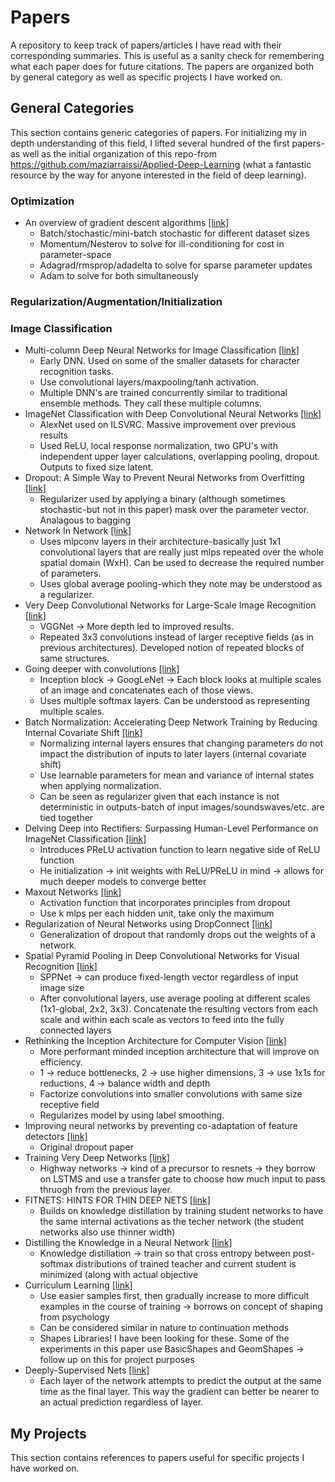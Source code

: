 # Papers
A repository to keep track of papers/articles I have read with their corresponding summaries. This is useful as a sanity check for remembering what each paper does for future citations. The papers are organized both by general category as well as specific projects I have worked on.

## General Categories
This section contains generic categories of papers. For initializing my in depth understanding of this field, I lifted several hundred of the first papers-as well as the initial organization of this repo-from https://github.com/maziarraissi/Applied-Deep-Learning (what a fantastic resource by the way for anyone interested in the field of deep learning).

### Optimization
* An overview of gradient descent algorithms [[link]](https://ruder.io/optimizing-gradient-descent/)
  - Batch/stochastic/mini-batch stochastic for different dataset sizes
  - Momentum/Nesterov to solve for ill-conditioning for cost in parameter-space
  - Adagrad/rmsprop/adadelta to solve for sparse parameter updates
  - Adam to solve for both simultaneously

### Regularization/Augmentation/Initialization

### Image Classification
* Multi-column Deep Neural Networks for Image Classification [[link]](https://arxiv.org/pdf/1202.2745.pdf)
  - Early DNN. Used on some of the smaller datasets for character recognition tasks.
  - Use convolutional layers/maxpooling/tanh activation. 
  - Multiple DNN's are trained concurrently similar to traditional ensemble methods. They call these multiple columns.
* ImageNet Classification with Deep Convolutional Neural Networks [[link]](https://proceedings.neurips.cc/paper/2012/file/c399862d3b9d6b76c8436e924a68c45b-Paper.pdf)
  - AlexNet used on ILSVRC. Massive improvement over previous results
  - Used ReLU, local response normalization, two GPU's with independent upper layer calculations, overlapping pooling, dropout. Outputs to fixed size latent.
* Dropout: A Simple Way to Prevent Neural Networks from Overfitting [[link]](https://www.cs.toronto.edu/~rsalakhu/papers/srivastava14a.pdf)
  - Regularizer used by applying a binary (although sometimes stochastic-but not in this paper) mask over the parameter vector. Analagous to bagging
* Network In Network [[link]](https://arxiv.org/pdf/1312.4400.pdf)
  - Uses mlpconv layers in their architecture-basically just 1x1 convolutional layers that are really just mlps repeated over the whole spatial domain (WxH). Can be used to decrease the required number of parameters.
  - Uses global average pooling-which they note may be understood as a regularizer.
* Very Deep Convolutional Networks for Large-Scale Image Recognition [[link]](https://arxiv.org/pdf/1409.1556.pdf)
  - VGGNet -> More depth led to improved results. 
  - Repeated 3x3 convolutions instead of larger receptive fields (as in previous architectures). Developed notion of repeated blocks of same structures.
* Going deeper with convolutions [[link]](https://arxiv.org/pdf/1409.4842.pdf)
  - Inception block -> GoogLeNet -> Each block looks at multiple scales of an image and concatenates each of those views.
  - Uses multiple softmax layers. Can be understood as representing multiple scales.
* Batch Normalization: Accelerating Deep Network Training by Reducing Internal Covariate Shift [[link]](https://arxiv.org/pdf/1502.03167.pdf)
  - Normalizing internal layers ensures that changing parameters do not impact the distribution of inputs to later layers (internal covariate shift)
  - Use learnable parameters for mean and variance of internal states when applying normalization.
  - Can be seen as regularizer given that each instance is not deterministic in outputs-batch of input images/soundswaves/etc. are tied together
* Delving Deep into Rectifiers: Surpassing Human-Level Performance on ImageNet Classification [[link]](https://arxiv.org/pdf/1502.01852.pdf)
  - Introduces PReLU activation function to learn negative side of ReLU function
  - He initialization -> init weights with ReLU/PReLU in mind -> allows for much deeper models to converge better
* Maxout Networks [[link]](https://arxiv.org/pdf/1302.4389.pdf)
  - Activation function that incorporates principles from dropout
  - Use k mlps per each hidden unit, take only the maximum
* Regularization of Neural Networks using DropConnect [[link]](http://yann.lecun.com/exdb/publis/pdf/wan-icml-13.pdf)
  - Generalization of dropout that randomly drops out the weights of a network.
* Spatial Pyramid Pooling in Deep Convolutional Networks for Visual Recognition [[link]](https://arxiv.org/pdf/1406.4729.pdf)
  - SPPNet -> can produce fixed-length vector regardless of input image size
  - After convolutional layers, use average pooling at different scales (1x1-global, 2x2, 3x3). Concatenate the resulting vectors from each scale and within each scale as vectors to feed into the fully connected layers
* Rethinking the Inception Architecture for Computer Vision [[link]](https://arxiv.org/pdf/1512.00567.pdf)
  - More performant minded inception architecture that will improve on efficiency.
  - 1 -> reduce bottlenecks, 2 -> use higher dimensions, 3 -> use 1x1s for reductions, 4 -> balance width and depth
  - Factorize convolutions into smaller convolutions with same size receptive field
  - Regularizes model by using label smoothing.
* Improving neural networks by preventing co-adaptation of feature detectors [[link]](https://arxiv.org/pdf/1207.0580.pdf)
  - Original dropout paper
* Training Very Deep Networks [[link]](https://arxiv.org/pdf/1507.06228.pdf)
  - Highway networks -> kind of a precursor to resnets -> they borrow on LSTMS and use a transfer gate to choose how much input to pass thruogh from the previous layer.
* FITNETS: HINTS FOR THIN DEEP NETS [[link]](https://arxiv.org/pdf/1412.6550.pdf)
  - Builds on knowledge distillation by training student networks to have the same internal activations as the techer network (the student networks also use thinner width)
* Distilling the Knowledge in a Neural Network [[link]](https://arxiv.org/pdf/1503.02531.pdf)
  - Knowledge distillation -> train so that cross entropy between post-softmax distributions of trained teacher and current student is minimized (along with actual objective
* Curriculum Learning [[link]](https://ronan.collobert.com/pub/matos/2009_curriculum_icml.pdf)
  - Use easier samples first, then gradually increase to more difficult examples in the course of training -> borrows on concept of shaping from psychology
  - Can be considered similar in nature to continuation methods
  - Shapes Libraries! I have been looking for these. Some of the experiments in this paper use BasicShapes and GeomShapes -> follow up on this for project purposes
* Deeply-Supervised Nets [[link]](https://arxiv.org/pdf/1409.5185.pdf)
  - Each layer of the network attempts to predict the output at the same time as the final layer. This way the gradient can better be nearer to an actual prediction regardless of layer.

## My Projects
This section contains references to papers useful for specific projects I have worked on. 

